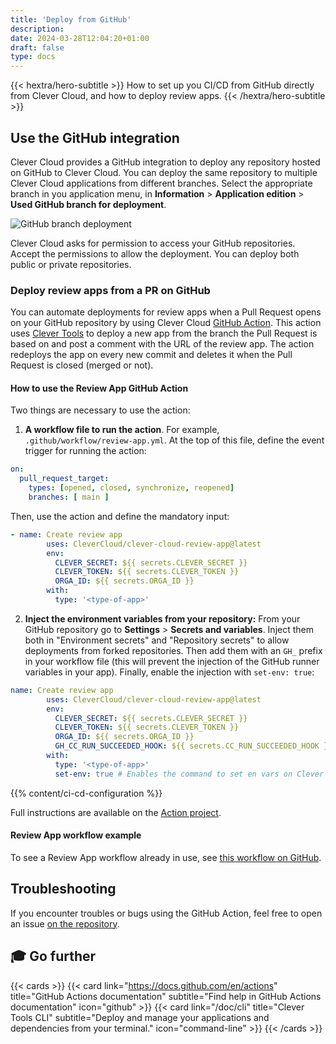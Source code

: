 ```yaml
---
title: 'Deploy from GitHub'
description:
date: 2024-03-28T12:04:20+01:00
draft: false
type: docs
---
```


{{< hextra/hero-subtitle >}}
  How to set up you CI/CD from GitHub directly from Clever Cloud, and how to deploy review apps.
{{< /hextra/hero-subtitle >}}

## Use the GitHub integration

Clever Cloud provides a GitHub integration to deploy any repository hosted on GitHub to Clever Cloud. You can deploy the same repository to multiple Clever Cloud applications from different branches. Select the appropriate branch in you application menu, in **Information** > **Application edition** > **Used GitHub branch for deployment**.

![GitHub branch deployment](/images/doc/github-branches.png)

Clever Cloud asks for permission to access your GitHub repositories. Accept the permissions to allow the deployment. You can deploy both public or private repositories.

### Deploy review apps from a PR on GitHub

You can automate deployments for review apps when a Pull Request opens on your GitHub repository by using Clever Cloud [GitHub Action](https://github.com/marketplace/actions/clever-cloud-review-app-on-pull-requests). This action uses [Clever Tools](/doc/CLI) to deploy a new app from the branch the Pull Request is based on and post a comment with the URL of the review app. The action redeploys the app on every new commit and deletes it when the Pull Request is closed (merged or not).

#### How to use the Review App GitHub Action

Two things are necessary to use the action:

1. **A workflow file to run the action**. For example, `.github/workflow/review-app.yml`. At the top of this file, define the event trigger for running the action:

```yaml
on:
  pull_request_target:
    types: [opened, closed, synchronize, reopened]
    branches: [ main ]
```
Then, use the action and define the mandatory input:

```yaml
- name: Create review app
        uses: CleverCloud/clever-cloud-review-app@latest
        env:
          CLEVER_SECRET: ${{ secrets.CLEVER_SECRET }}
          CLEVER_TOKEN: ${{ secrets.CLEVER_TOKEN }}
          ORGA_ID: ${{ secrets.ORGA_ID }}
        with:
          type: '<type-of-app>'
```

2. **Inject the environment variables from your repository:** From your GitHub repository go to **Settings** > **Secrets and variables**. Inject them both in "Environment secrets" and "Repository secrets" to allow deployments from forked repositories. Then add them with an `GH_` prefix in your workflow file (this will prevent the injection of the GitHub runner variables in your app). Finally, enable the injection with `set-env: true`:

```yaml
name: Create review app
        uses: CleverCloud/clever-cloud-review-app@latest
        env:
          CLEVER_SECRET: ${{ secrets.CLEVER_SECRET }}
          CLEVER_TOKEN: ${{ secrets.CLEVER_TOKEN }}
          ORGA_ID: ${{ secrets.ORGA_ID }}
          GH_CC_RUN_SUCCEEDED_HOOK: ${{ secrets.CC_RUN_SUCCEEDED_HOOK }} # This environment variable will be set on Clever Cloud
        with:
          type: '<type-of-app>'
          set-env: true # Enables the command to set en vars on Clever Cloud
```


{{% content/ci-cd-configuration %}}

Full instructions are available on the [Action project](https://github.com/CleverCloud/clever-cloud-review-app).

#### Review App workflow example

To see a Review App workflow already in use, see [this workflow on GitHub](https://github.com/CleverCloud/clever-cloud-review-app/blob/main/.github/workflows/main.yml).

## Troubleshooting

If you encounter troubles or bugs using the GitHub Action, feel free to open an issue [on the repository](https://github.com/CleverCloud/clever-cloud-review-app/issues/new).

## 🎓 Go further

{{< cards >}}
  {{< card link="https://docs.github.com/en/actions" title="GitHub Actions documentation" subtitle="Find help in GitHub Actions documentation" icon="github" >}}
  {{< card link="/doc/cli" title="Clever Tools CLI" subtitle="Deploy and manage your applications and dependencies from your terminal." icon="command-line" >}}
{{< /cards >}}
